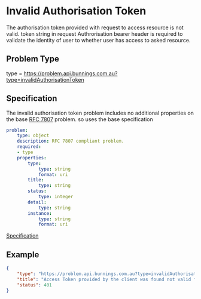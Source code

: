 # Invalid Authorisation Token

The authorisation token provided with request to access resource is not valid. token string in request Authrorisation bearer header is required to validate the identity of user to whether user has access to asked resource.

## Problem Type

type = https://problem.api.bunnings.com.au?type=invalidAuthorisationToken

## Specification

The invalid authorisation token problem includes no additional properties on the base [RFC 7807](https://tools.ietf.org/html/rfc7807) problem.
so uses the base specification

```yaml
problem:
    type: object
    description: RFC 7807 compliant problem.
    required:
    - type
    properties:
        type:
            type: string
            format: uri
        title:
            type: string
        status:
            type: integer
        detail:
            type: string
        instance:
            type: string
            format: uri
```
[Specification](./problem.yaml)

## Example

```json
{
    "type": "https://problem.api.bunnings.com.au?type=invalidAuthorisationToken",
    "title": "Access Token provided by the client was found not valid for this request",
    "status": 401
}
```	